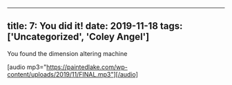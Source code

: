 
---
title: 7: You did it!
date: 2019-11-18
tags: ['Uncategorized', 'Coley Angel']
---

You found the dimension altering machine

[audio mp3="https://paintedlake.com/wp-content/uploads/2019/11/FINAL.mp3"][/audio]
